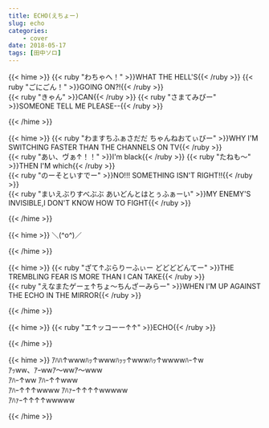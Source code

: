 ```yaml
---
title: ECHO(えちょー)
slug: echo
categories:
    - cover
date: 2018-05-17
tags: [田中ソロ]
---
```


{{< hime >}}
{{< ruby "わちゃへ！" >}}WHAT THE HELL'S{{< /ruby >}} {{< ruby "ごにごん！" >}}GOING ON?!{{< /ruby >}}  
{{< ruby "きゃん" >}}CAN{{< /ruby >}} {{< ruby "さまてみぴー" >}}SOMEONE TELL ME PLEASE--{{< /ruby >}}  

{{< /hime >}}

{{< hime >}}
{{< ruby "わますちふぁさだだ ちゃんねおてぃびー" >}}WHY I'M SWITCHING FASTER THAN THE CHANNELS ON TV{{< /ruby >}}  
{{< ruby "あい、ヴぁ↑！！"  >}}I'm black{{< /ruby >}} {{< ruby "たねも〜" >}}THEN I'M which{{< /ruby >}}  
{{< ruby "のーそといすでー" >}}NO!!! SOMETHING ISN'T RIGHT!!{{< /ruby >}}  
{{< ruby "まいえぶりすべぶぶ あいどんとはとぅふぁーい" >}}MY ENEMY'S INVISIBLE,I DON'T KNOW HOW TO FIGHT{{< /ruby >}}  

{{< /hime >}}

{{< hime >}}
＼(^o^)／  

{{< /hime >}}

{{< hime >}}
{{< ruby "ざて↑ぶらりーふぃー どどどどんてー" >}}THE TREMBLING FEAR IS MORE THAN I CAN TAKE{{< /ruby >}}  
{{< ruby "えなまたゲーェ↑ちょ〜ちんざーみらー" >}}WHEN I'M UP AGAINST THE ECHO IN THE MIRROR{{< /ruby >}}  

{{< /hime >}}

{{< hime >}}
{{< ruby "エ↑ッコーー↑↑" >}}ECHO{{< /ruby >}}  

{{< /hime >}}

{{< hime >}}
ｱﾊﾊ↑wwwﾊｯ↑wwwﾊｯｯ↑wwwﾊｯ↑wwwwﾊｰ↑w  
ｱｯww、ｱｰwwｱ〜wwｱ〜www  
ｱﾊｰ↑ww ｱﾊｰ↑↑www  
ｱﾊｰ↑↑↑wwww ｱﾊｧｰ↑↑↑↑wwwww  
ｱﾊｧｰ↑↑↑↑wwwww  

{{< /hime >}}
